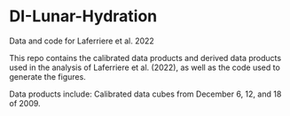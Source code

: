 # DI-Lunar-Hydration
Data and code for Laferriere et al. 2022

This repo contains the calibrated data products and derived data products used in the analysis of Laferriere et al. (2022), as well as the code used to generate the figures. 

Data products include:
Calibrated data cubes from December 6, 12, and 18 of 2009. 
